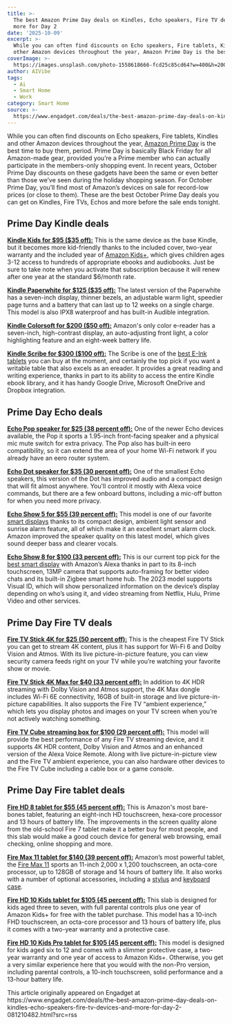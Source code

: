 ```yaml
---
title: >-
  The best Amazon Prime Day deals on Kindles, Echo speakers, Fire TV devices and
  more for Day 2
date: '2025-10-09'
excerpt: >-
  While you can often find discounts on Echo speakers, Fire tablets, Kindles and
  other Amazon devices throughout the year, Amazon Prime Day is the best...
coverImage: >-
  https://images.unsplash.com/photo-1558618666-fcd25c85cd64?w=400&h=200&fit=crop&auto=format
author: AIVibe
tags:
  - Ai
  - Smart Home
  - Work
category: Smart Home
source: >-
  https://www.engadget.com/deals/the-best-amazon-prime-day-deals-on-kindles-echo-speakers-fire-tv-devices-and-more-for-day-2-081210482.html?src=rss
---
```

<p>While you can often find discounts on Echo speakers, Fire tablets, Kindles and other Amazon devices throughout the year, <a data-i13n="cpos:1;pos:1" href="https://www.engadget.com/amazon-prime-day/">Amazon Prime Day</a> is the best time to buy them, period. Prime Day is basically Black Friday for all Amazon-made gear, provided you’re a Prime member who can actually participate in the members-only shopping event. In recent years, October Prime Day discounts on these gadgets have been the same or even better than those we’ve seen during the holiday shopping season. For October Prime Day, you’ll find most of Amazon’s devices on sale for record-low prices (or close to them). These are the best October Prime Day deals you can get on Kindles, Fire TVs, Echos and more before the sale ends tonight.</p> 
<h2 id="jump-link-prime-day-kindle-deals">Prime Day Kindle deals</h2> 
<p> <core-commerce id="2bc8f2a40f7d4434b41b01e8bdb6f451" data-type="product-list" data-original-url="https://www.amazon.com/dp/B0CNV9F72P?th=1"></core-commerce></p> 
<p><a data-i13n="elm:affiliate_link;sellerN:Amazon;elmt:;cpos:2;pos:1" href="https://shopping.yahoo.com/rdlw?merchantId=66ea567a-c987-4c2e-a2ff-02904efde6ea&amp;itemId=amazon_B0CNVBQK38&amp;siteId=us-engadget&amp;pageId=1p-autolink&amp;contentUuid=497763a5-8363-48a3-9acb-ee0835273adc&amp;featureId=text-link&amp;merchantName=Amazon&amp;linkText=Kindle+Kids+for+%2495+%28%2435+off%29%3A&amp;custData=eyJzb3VyY2VOYW1lIjoiV2ViLURlc2t0b3AtVmVyaXpvbiIsImxhbmRpbmdVcmwiOiJodHRwczovL3d3dy5hbWF6b24uY29tL2RwL0IwQ05WQlFLMzg_dGFnPWdkZ3QwYy0yMCIsImNvbnRlbnRVdWlkIjoiNDk3NzYzYTUtODM2My00OGEzLTlhY2ItZWUwODM1MjczYWRjIiwib3JpZ2luYWxVcmwiOiJodHRwczovL3d3dy5hbWF6b24uY29tL2RwL0IwQ05WQlFLMzgiLCJkeW5hbWljQ2VudHJhbFRyYWNraW5nSWQiOnRydWUsInNpdGVJZCI6InVzLWVuZ2FkZ2V0IiwicGFnZUlkIjoiMXAtYXV0b2xpbmsiLCJmZWF0dXJlSWQiOiJ0ZXh0LWxpbmsifQ&amp;signature=AQAAAWSGjf8qOlkzP3T1FYYtafu0FKd7jg8xf3_oriuGNzsz&amp;gcReferrer=https%3A%2F%2Fwww.amazon.com%2Fdp%2FB0CNVBQK38" class="rapid-with-clickid" data-original-link="https://www.amazon.com/dp/B0CNVBQK38?ref_=MARS_NAVSTRIPE_desktop_kids_kindle_kindlekids&amp;th=1"><strong>Kindle Kids for $95 ($35 off):</strong></a> This is the same device as the base Kindle, but it becomes more kid-friendly thanks to the included cover, two-year warranty and the included year of <a data-i13n="elm:affiliate_link;sellerN:Amazon;elmt:;cpos:3;pos:1" href="https://shopping.yahoo.com/rdlw?merchantId=66ea567a-c987-4c2e-a2ff-02904efde6ea&amp;siteId=us-engadget&amp;pageId=1p-autolink&amp;contentUuid=497763a5-8363-48a3-9acb-ee0835273adc&amp;featureId=text-link&amp;merchantName=Amazon&amp;linkText=Amazon+Kids%2B&amp;custData=eyJzb3VyY2VOYW1lIjoiV2ViLURlc2t0b3AtVmVyaXpvbiIsImxhbmRpbmdVcmwiOiJodHRwczovL3d3dy5hbWF6b24uY29tL2Z0dS9ob21lP3RhZz1nZGd0MGMtMjAiLCJjb250ZW50VXVpZCI6IjQ5Nzc2M2E1LTgzNjMtNDhhMy05YWNiLWVlMDgzNTI3M2FkYyIsIm9yaWdpbmFsVXJsIjoiaHR0cHM6Ly93d3cuYW1hem9uLmNvbS9mdHUvaG9tZSIsImR5bmFtaWNDZW50cmFsVHJhY2tpbmdJZCI6dHJ1ZSwic2l0ZUlkIjoidXMtZW5nYWRnZXQiLCJwYWdlSWQiOiIxcC1hdXRvbGluayIsImZlYXR1cmVJZCI6InRleHQtbGluayJ9&amp;signature=AQAAARAfgOcezhKqSFLOMxBLAIP33JRaTBHIlqXD-OfVPY_F&amp;gcReferrer=https%3A%2F%2Fwww.amazon.com%2Fftu%2Fhome" class="rapid-with-clickid" data-original-link="https://www.amazon.com/ftu/home">Amazon Kids+</a>, which gives children ages 3-12 access to hundreds of appropriate ebooks and audiobooks. Just be sure to take note when you activate that subscription because it will renew after one year at the standard $6/month rate.</p> <span id="end-legacy-contents"></span> 
<p><a data-i13n="elm:affiliate_link;sellerN:Amazon;elmt:;cpos:4;pos:1" href="https://shopping.yahoo.com/rdlw?merchantId=66ea567a-c987-4c2e-a2ff-02904efde6ea&amp;itemId=amazon_B0CFPJYX7P&amp;siteId=us-engadget&amp;pageId=1p-autolink&amp;contentUuid=497763a5-8363-48a3-9acb-ee0835273adc&amp;featureId=text-link&amp;merchantName=Amazon&amp;linkText=Kindle+Paperwhite+for+%24125+%28%2435+off%29%3A&amp;custData=eyJzb3VyY2VOYW1lIjoiV2ViLURlc2t0b3AtVmVyaXpvbiIsImxhbmRpbmdVcmwiOiJodHRwczovL3d3dy5hbWF6b24uY29tL2RwL0IwQ0ZQSllYN1A_dGFnPWdkZ3QwYy0yMCIsImNvbnRlbnRVdWlkIjoiNDk3NzYzYTUtODM2My00OGEzLTlhY2ItZWUwODM1MjczYWRjIiwib3JpZ2luYWxVcmwiOiJodHRwczovL3d3dy5hbWF6b24uY29tL2RwL0IwQ0ZQSllYN1AiLCJkeW5hbWljQ2VudHJhbFRyYWNraW5nSWQiOnRydWUsInNpdGVJZCI6InVzLWVuZ2FkZ2V0IiwicGFnZUlkIjoiMXAtYXV0b2xpbmsiLCJmZWF0dXJlSWQiOiJ0ZXh0LWxpbmsifQ&amp;signature=AQAAAaE9M1wTXMJINDvytk74DccVE9wcd1Zij8Ev96NA30r1&amp;gcReferrer=https%3A%2F%2Fwww.amazon.com%2Fdp%2FB0CFPJYX7P" class="rapid-with-clickid" data-original-link="https://www.amazon.com/dp/B0CFPJYX7P?"><strong>Kindle Paperwhite for $125 ($35 off):</strong></a> The latest version of the Paperwhite has a seven-inch display, thinner bezels, an adjustable warm light, speedier page turns and a battery that can last up to 12 weeks on a single charge. This model is also IPX8 waterproof and has built-in Audible integration.</p> 
<p><a data-i13n="elm:affiliate_link;sellerN:Amazon;elmt:;cpos:5;pos:1" href="https://shopping.yahoo.com/rdlw?merchantId=66ea567a-c987-4c2e-a2ff-02904efde6ea&amp;itemId=amazon_B0CGVSKR1G&amp;siteId=us-engadget&amp;pageId=1p-autolink&amp;contentUuid=497763a5-8363-48a3-9acb-ee0835273adc&amp;featureId=text-link&amp;merchantName=Amazon&amp;linkText=Kindle+Colorsoft+for+%24200+%28%2450+off%29%3A&amp;custData=eyJzb3VyY2VOYW1lIjoiV2ViLURlc2t0b3AtVmVyaXpvbiIsImxhbmRpbmdVcmwiOiJodHRwczovL3d3dy5hbWF6b24uY29tL2RwL0IwQ0dWU0tSMUc_dGFnPWdkZ3QwYy0yMCIsImNvbnRlbnRVdWlkIjoiNDk3NzYzYTUtODM2My00OGEzLTlhY2ItZWUwODM1MjczYWRjIiwib3JpZ2luYWxVcmwiOiJodHRwczovL3d3dy5hbWF6b24uY29tL2RwL0IwQ0dWU0tSMUciLCJkeW5hbWljQ2VudHJhbFRyYWNraW5nSWQiOnRydWUsInNpdGVJZCI6InVzLWVuZ2FkZ2V0IiwicGFnZUlkIjoiMXAtYXV0b2xpbmsiLCJmZWF0dXJlSWQiOiJ0ZXh0LWxpbmsifQ&amp;signature=AQAAAeI6qCK6hcqKEZ7vtY5MtjBnuETcqRHPXbEMQytj2Wfw&amp;gcReferrer=https%3A%2F%2Fwww.amazon.com%2Fdp%2FB0CGVSKR1G" class="rapid-with-clickid" data-original-link="https://www.amazon.com/dp/B0CGVSKR1G?ref_=MARS_NAVSTRIPE_desktop_kindle_colorsoft"><strong>Kindle Colorsoft for $200 ($50 off):</strong></a> Amazon's only color e-reader has a seven-inch, high-contrast display, an auto-adjusting front light, a color highlighting feature and an eight-week battery life.</p> 
<p><a data-i13n="elm:affiliate_link;sellerN:Amazon;elmt:;cpos:6;pos:1" href="https://shopping.yahoo.com/rdlw?merchantId=66ea567a-c987-4c2e-a2ff-02904efde6ea&amp;itemId=amazon_B0CZ9VFQ2P&amp;siteId=us-engadget&amp;pageId=1p-autolink&amp;contentUuid=497763a5-8363-48a3-9acb-ee0835273adc&amp;featureId=text-link&amp;merchantName=Amazon&amp;linkText=Kindle+Scribe+for+%24300+%28%24100+off%29%3A&amp;custData=eyJzb3VyY2VOYW1lIjoiV2ViLURlc2t0b3AtVmVyaXpvbiIsImxhbmRpbmdVcmwiOiJodHRwczovL3d3dy5hbWF6b24uY29tL2RwL0IwQ1o5VkZRMlA_dGFnPWdkZ3QwYy0yMCIsImNvbnRlbnRVdWlkIjoiNDk3NzYzYTUtODM2My00OGEzLTlhY2ItZWUwODM1MjczYWRjIiwib3JpZ2luYWxVcmwiOiJodHRwczovL3d3dy5hbWF6b24uY29tL2RwL0IwQ1o5VkZRMlAiLCJkeW5hbWljQ2VudHJhbFRyYWNraW5nSWQiOnRydWUsInNpdGVJZCI6InVzLWVuZ2FkZ2V0IiwicGFnZUlkIjoiMXAtYXV0b2xpbmsiLCJmZWF0dXJlSWQiOiJ0ZXh0LWxpbmsifQ&amp;signature=AQAAAcWD1dV6YOHIhDgKVj3I98lsJmThcf4gxFJ4hERM6aPH&amp;gcReferrer=https%3A%2F%2Fwww.amazon.com%2Fdp%2FB0CZ9VFQ2P" class="rapid-with-clickid" data-original-link="https://www.amazon.com/dp/B0CZ9VFQ2P?th=1"><strong>Kindle Scribe for $300 ($100 off):</strong></a> The Scribe is one of the <a data-i13n="cpos:7;pos:1" href="https://www.engadget.com/best-e-ink-tablet-130037939.html">best E-Ink tablets</a> you can buy at the moment, and certainly the top pick if you want a writable table that also excels as an ereader. It provides a great reading and writing experience, thanks in part to its ability to access the entire Kindle ebook library, and it has handy Google Drive, Microsoft OneDrive and Dropbox integration.</p> 
<h2 id="jump-link-prime-day-echo-deals">Prime Day Echo deals</h2> 
<p> <core-commerce id="eccd6321dc714469a53ace3f879dab1a" data-type="product-list" data-original-url="https://www.amazon.com/Amazon-Echo-Spot-2024-release-Smart-alarm-clock-with-vibrant-sound-Alexa-Black/dp/B0BFC7WQ6R?th=1"></core-commerce></p> 
<p><a data-i13n="elm:affiliate_link;sellerN:Amazon;elmt:;cpos:8;pos:1" href="https://shopping.yahoo.com/rdlw?merchantId=66ea567a-c987-4c2e-a2ff-02904efde6ea&amp;itemId=amazon_B09ZXJDSL5&amp;siteId=us-engadget&amp;pageId=1p-autolink&amp;contentUuid=497763a5-8363-48a3-9acb-ee0835273adc&amp;featureId=text-link&amp;merchantName=Amazon&amp;linkText=Echo+Pop+speaker+for+%2425+%2838+percent+off%29%3A&amp;custData=eyJzb3VyY2VOYW1lIjoiV2ViLURlc2t0b3AtVmVyaXpvbiIsImxhbmRpbmdVcmwiOiJodHRwczovL3d3dy5hbWF6b24uY29tL2RwL0IwOVpYSkRTTDU_dGFnPWdkZ3QwYy0yMCIsImNvbnRlbnRVdWlkIjoiNDk3NzYzYTUtODM2My00OGEzLTlhY2ItZWUwODM1MjczYWRjIiwib3JpZ2luYWxVcmwiOiJodHRwczovL3d3dy5hbWF6b24uY29tL2RwL0IwOVpYSkRTTDUiLCJkeW5hbWljQ2VudHJhbFRyYWNraW5nSWQiOnRydWUsInNpdGVJZCI6InVzLWVuZ2FkZ2V0IiwicGFnZUlkIjoiMXAtYXV0b2xpbmsiLCJmZWF0dXJlSWQiOiJ0ZXh0LWxpbmsifQ&amp;signature=AQAAAXKq1_V43z5W7DFlhR2VFZRdTsB6vYU9sZiSWvbjjP2O&amp;gcReferrer=https%3A%2F%2Fwww.amazon.com%2Fdp%2FB09ZXJDSL5" class="rapid-with-clickid" data-original-link="https://www.amazon.com/dp/B09ZXJDSL5?th=1"><strong>Echo Pop speaker for $25 (38 percent off):</strong></a> One of the newer Echo devices available, the Pop it sports a 1.95-inch front-facing speaker and a physical mic mute switch for extra privacy. The Pop also has built-in eero compatibility, so it can extend the area of your home Wi-Fi network if you already have an eero router system.</p> 
<p><a data-i13n="elm:affiliate_link;sellerN:Amazon;elmt:;cpos:9;pos:1" href="https://shopping.yahoo.com/rdlw?merchantId=66ea567a-c987-4c2e-a2ff-02904efde6ea&amp;itemId=amazon_B09B8V1LZ3&amp;siteId=us-engadget&amp;pageId=1p-autolink&amp;contentUuid=497763a5-8363-48a3-9acb-ee0835273adc&amp;featureId=text-link&amp;merchantName=Amazon&amp;linkText=Echo+Dot+speaker+for+%2435+%2830+percent+off%29%3A&amp;custData=eyJzb3VyY2VOYW1lIjoiV2ViLURlc2t0b3AtVmVyaXpvbiIsImxhbmRpbmdVcmwiOiJodHRwczovL3d3dy5hbWF6b24uY29tL2RwL0IwOUI4VjFMWjM_dGFnPWdkZ3QwYy0yMCIsImNvbnRlbnRVdWlkIjoiNDk3NzYzYTUtODM2My00OGEzLTlhY2ItZWUwODM1MjczYWRjIiwib3JpZ2luYWxVcmwiOiJodHRwczovL3d3dy5hbWF6b24uY29tL2RwL0IwOUI4VjFMWjMiLCJkeW5hbWljQ2VudHJhbFRyYWNraW5nSWQiOnRydWUsInNpdGVJZCI6InVzLWVuZ2FkZ2V0IiwicGFnZUlkIjoiMXAtYXV0b2xpbmsiLCJmZWF0dXJlSWQiOiJ0ZXh0LWxpbmsifQ&amp;signature=AQAAAYrb3zDQhJDTbo_trBfbdy7dfvqmzT9uamCrWotslvYD&amp;gcReferrer=https%3A%2F%2Fwww.amazon.com%2Fdp%2FB09B8V1LZ3" class="rapid-with-clickid" data-original-link="https://www.amazon.com/dp/B09B8V1LZ3"><strong>Echo Dot speaker for $35 (30 percent off):</strong></a> One of the smallest Echo speakers, this version of the Dot has improved audio and a compact design that will fit almost anywhere. You'll control it mostly with Alexa voice commands, but there are a few onboard buttons, including a mic-off button for when you need more privacy.</p> 
<p><a data-i13n="elm:affiliate_link;sellerN:Amazon;elmt:;cpos:10;pos:1" href="https://shopping.yahoo.com/rdlw?merchantId=66ea567a-c987-4c2e-a2ff-02904efde6ea&amp;itemId=amazon_B09B2SBHQK&amp;siteId=us-engadget&amp;pageId=1p-autolink&amp;contentUuid=497763a5-8363-48a3-9acb-ee0835273adc&amp;featureId=text-link&amp;merchantName=Amazon&amp;linkText=Echo+Show+5+for+%2455+%2839+percent+off%29%3A&amp;custData=eyJzb3VyY2VOYW1lIjoiV2ViLURlc2t0b3AtVmVyaXpvbiIsImxhbmRpbmdVcmwiOiJodHRwczovL3d3dy5hbWF6b24uY29tL2RwL0IwOUIyU0JIUUs_dGFnPWdkZ3QwYy0yMCIsImNvbnRlbnRVdWlkIjoiNDk3NzYzYTUtODM2My00OGEzLTlhY2ItZWUwODM1MjczYWRjIiwib3JpZ2luYWxVcmwiOiJodHRwczovL3d3dy5hbWF6b24uY29tL2RwL0IwOUIyU0JIUUsiLCJkeW5hbWljQ2VudHJhbFRyYWNraW5nSWQiOnRydWUsInNpdGVJZCI6InVzLWVuZ2FkZ2V0IiwicGFnZUlkIjoiMXAtYXV0b2xpbmsiLCJmZWF0dXJlSWQiOiJ0ZXh0LWxpbmsifQ&amp;signature=AQAAAdwJexlg6ToOfsW0VvalIBHq3Ljwdcl56avrtPbrIV09&amp;gcReferrer=https%3A%2F%2Fwww.amazon.com%2Fdp%2FB09B2SBHQK" class="rapid-with-clickid" data-original-link="https://www.amazon.com/dp/B09B2SBHQK?th=1"><strong>Echo Show 5 for $55 (39 percent off):</strong></a> This model is one of our favorite <a data-i13n="cpos:11;pos:1" href="https://www.engadget.com/best-smart-display-202448797.html">smart displays</a> thanks to its compact design, ambient light sensor and sunrise alarm feature, all of which make it an excellent smart alarm clock. Amazon improved the speaker quality on this latest model, which gives sound deeper bass and clearer vocals.</p> 
<p><a data-i13n="elm:affiliate_link;sellerN:Amazon;elmt:;cpos:12;pos:1" href="https://shopping.yahoo.com/rdlw?merchantId=66ea567a-c987-4c2e-a2ff-02904efde6ea&amp;itemId=amazon_B0BLS3Y632&amp;siteId=us-engadget&amp;pageId=1p-autolink&amp;contentUuid=497763a5-8363-48a3-9acb-ee0835273adc&amp;featureId=text-link&amp;merchantName=Amazon&amp;linkText=Echo+Show+8+for+%24100+%2833+percent+off%29%3A&amp;custData=eyJzb3VyY2VOYW1lIjoiV2ViLURlc2t0b3AtVmVyaXpvbiIsImxhbmRpbmdVcmwiOiJodHRwczovL3d3dy5hbWF6b24uY29tL2RwL0IwQkxTM1k2MzI_dGFnPWdkZ3QwYy0yMCIsImNvbnRlbnRVdWlkIjoiNDk3NzYzYTUtODM2My00OGEzLTlhY2ItZWUwODM1MjczYWRjIiwib3JpZ2luYWxVcmwiOiJodHRwczovL3d3dy5hbWF6b24uY29tL2RwL0IwQkxTM1k2MzIiLCJkeW5hbWljQ2VudHJhbFRyYWNraW5nSWQiOnRydWUsInNpdGVJZCI6InVzLWVuZ2FkZ2V0IiwicGFnZUlkIjoiMXAtYXV0b2xpbmsiLCJmZWF0dXJlSWQiOiJ0ZXh0LWxpbmsifQ&amp;signature=AQAAARLlBB2ENSvNPHmQYvN_jDUbxN4EyxGhps0BwvTP_0k0&amp;gcReferrer=https%3A%2F%2Fwww.amazon.com%2Fdp%2FB0BLS3Y632" class="rapid-with-clickid" data-original-link="https://www.amazon.com/dp/B0BLS3Y632?th=1"><strong>Echo Show 8 for $100 (33 percent off):</strong></a> This is our current top pick for the <a data-i13n="cpos:13;pos:1" href="https://www.engadget.com/best-smart-display-202448797.html">best smart display</a> with Amazon’s Alexa thanks in part to its 8-inch touchscreen, 13MP camera that supports auto-framing for better video chats and its built-in Zigbee smart home hub. The 2023 model supports Visual ID, which will show personalized information on the device’s display depending on who’s using it, and video streaming from Netflix, Hulu, Prime Video and other services.</p> 
<h2 id="jump-link-prime-day-fire-tv-deals">Prime Day Fire TV deals</h2> 
<p> <core-commerce id="1aa51aac4cfe4bf5a3943b37229d3afe" data-type="product-list" data-original-url="https://www.amazon.com/dp/B0CQMRKRV5?"></core-commerce></p> 
<p><a data-i13n="elm:affiliate_link;sellerN:Amazon;elmt:;cpos:14;pos:1" href="https://shopping.yahoo.com/rdlw?merchantId=66ea567a-c987-4c2e-a2ff-02904efde6ea&amp;itemId=amazon_B0CJM1GNFQ&amp;siteId=us-engadget&amp;pageId=1p-autolink&amp;contentUuid=497763a5-8363-48a3-9acb-ee0835273adc&amp;featureId=text-link&amp;merchantName=Amazon&amp;linkText=Fire+TV+Stick+4K+for+%2425+%2850+percent+off%29%3A&amp;custData=eyJzb3VyY2VOYW1lIjoiV2ViLURlc2t0b3AtVmVyaXpvbiIsImxhbmRpbmdVcmwiOiJodHRwczovL3d3dy5hbWF6b24uY29tL2RwL0IwQ0pNMUdORlE_dGFnPWdkZ3QwYy0yMCIsImNvbnRlbnRVdWlkIjoiNDk3NzYzYTUtODM2My00OGEzLTlhY2ItZWUwODM1MjczYWRjIiwib3JpZ2luYWxVcmwiOiJodHRwczovL3d3dy5hbWF6b24uY29tL2RwL0IwQ0pNMUdORlEiLCJkeW5hbWljQ2VudHJhbFRyYWNraW5nSWQiOnRydWUsInNpdGVJZCI6InVzLWVuZ2FkZ2V0IiwicGFnZUlkIjoiMXAtYXV0b2xpbmsiLCJmZWF0dXJlSWQiOiJ0ZXh0LWxpbmsifQ&amp;signature=AQAAAfFw6TecyDCc4mfsaYwlTMrcBTcZ0orFzPBidn2lqcAU&amp;gcReferrer=https%3A%2F%2Fwww.amazon.com%2Fdp%2FB0CJM1GNFQ" class="rapid-with-clickid" data-original-link="https://www.amazon.com/dp/B0CJM1GNFQ"><strong>Fire TV Stick 4K for $25 (50 percent off):</strong></a> This is the cheapest Fire TV Stick you can get to stream 4K content, plus it has support for Wi-Fi 6 and Dolby Vision and Atmos. With its live picture-in-picture feature, you can view security camera feeds right on your TV while you’re watching your favorite show or movie.</p> 
<p><a data-i13n="elm:affiliate_link;sellerN:Amazon;elmt:;cpos:15;pos:1" href="https://shopping.yahoo.com/rdlw?merchantId=66ea567a-c987-4c2e-a2ff-02904efde6ea&amp;itemId=amazon_B0BP9SNVH9&amp;siteId=us-engadget&amp;pageId=1p-autolink&amp;contentUuid=497763a5-8363-48a3-9acb-ee0835273adc&amp;featureId=text-link&amp;merchantName=Amazon&amp;linkText=Fire+TV+Stick+4K+Max+for+%2440+%2833+percent+off%29%3A&amp;custData=eyJzb3VyY2VOYW1lIjoiV2ViLURlc2t0b3AtVmVyaXpvbiIsImxhbmRpbmdVcmwiOiJodHRwczovL3d3dy5hbWF6b24uY29tL2RwL0IwQlA5U05WSDk_dGFnPWdkZ3QwYy0yMCIsImNvbnRlbnRVdWlkIjoiNDk3NzYzYTUtODM2My00OGEzLTlhY2ItZWUwODM1MjczYWRjIiwib3JpZ2luYWxVcmwiOiJodHRwczovL3d3dy5hbWF6b24uY29tL2RwL0IwQlA5U05WSDkiLCJkeW5hbWljQ2VudHJhbFRyYWNraW5nSWQiOnRydWUsInNpdGVJZCI6InVzLWVuZ2FkZ2V0IiwicGFnZUlkIjoiMXAtYXV0b2xpbmsiLCJmZWF0dXJlSWQiOiJ0ZXh0LWxpbmsifQ&amp;signature=AQAAAeoLODM-CSz3hE6lV_xeIDCqe0Wbz_iIy2DmAPNw3eWJ&amp;gcReferrer=https%3A%2F%2Fwww.amazon.com%2Fdp%2FB0BP9SNVH9" class="rapid-with-clickid" data-original-link="https://www.amazon.com/dp/B0BP9SNVH9?"><strong>Fire TV Stick 4K Max for $40 (33 percent off):</strong></a> In addition to 4K HDR streaming with Dolby Vision and Atmos support, the 4K Max dongle includes Wi-Fi 6E connectivity, 16GB of built-in storage and live picture-in-picture capabilities. It also supports the Fire TV “ambient experience,” which lets you display photos and images on your TV screen when you’re not actively watching something.</p> 
<p><a data-i13n="elm:affiliate_link;sellerN:Amazon;elmt:;cpos:16;pos:1" href="https://shopping.yahoo.com/rdlw?merchantId=66ea567a-c987-4c2e-a2ff-02904efde6ea&amp;itemId=amazon_B09BZZ3MM7&amp;siteId=us-engadget&amp;pageId=1p-autolink&amp;contentUuid=497763a5-8363-48a3-9acb-ee0835273adc&amp;featureId=text-link&amp;merchantName=Amazon&amp;linkText=Fire+TV+Cube+streaming+box+for+%24100+%2829+percent+off%29%3A&amp;custData=eyJzb3VyY2VOYW1lIjoiV2ViLURlc2t0b3AtVmVyaXpvbiIsImxhbmRpbmdVcmwiOiJodHRwczovL3d3dy5hbWF6b24uY29tL2RwL0IwOUJaWjNNTTc_dGFnPWdkZ3QwYy0yMCIsImNvbnRlbnRVdWlkIjoiNDk3NzYzYTUtODM2My00OGEzLTlhY2ItZWUwODM1MjczYWRjIiwib3JpZ2luYWxVcmwiOiJodHRwczovL3d3dy5hbWF6b24uY29tL2RwL0IwOUJaWjNNTTciLCJkeW5hbWljQ2VudHJhbFRyYWNraW5nSWQiOnRydWUsInNpdGVJZCI6InVzLWVuZ2FkZ2V0IiwicGFnZUlkIjoiMXAtYXV0b2xpbmsiLCJmZWF0dXJlSWQiOiJ0ZXh0LWxpbmsifQ&amp;signature=AQAAAYJJNEZ-5BpXYhmIvD4UXjpYUh07ZDaI1v9Z32dZaybR&amp;gcReferrer=https%3A%2F%2Fwww.amazon.com%2Fdp%2FB09BZZ3MM7" class="rapid-with-clickid" data-original-link="https://www.amazon.com/dp/B09BZZ3MM7"><strong>Fire TV Cube streaming box for $100 (29 percent off):</strong></a> This model will provide the best performance of any Fire TV streaming device, and it supports 4K HDR content, Dolby Vision and Atmos and an enhanced version of the Alexa Voice Remote. Along with live picture-in-picture view and the Fire TV ambient experience, you can also hardware other devices to the Fire TV Cube including a cable box or a game console.</p> 
<h2 id="jump-link-prime-day-fire-tablet-deals">Prime Day Fire tablet deals</h2> 
<p> <core-commerce id="68dbac06c0bd40f398b3e4f00813f377" data-type="product-list" data-original-url="https://www.amazon.com/dp/B0BHZT5S12?th=1"></core-commerce></p> 
<p><a data-i13n="elm:affiliate_link;sellerN:Amazon;elmt:;cpos:17;pos:1" href="https://shopping.yahoo.com/rdlw?merchantId=66ea567a-c987-4c2e-a2ff-02904efde6ea&amp;itemId=amazon_B0CVDN4QS6&amp;siteId=us-engadget&amp;pageId=1p-autolink&amp;contentUuid=497763a5-8363-48a3-9acb-ee0835273adc&amp;featureId=text-link&amp;merchantName=Amazon&amp;linkText=Fire+HD+8+tablet+for+%2455+%2845+percent+off%29%3A&amp;custData=eyJzb3VyY2VOYW1lIjoiV2ViLURlc2t0b3AtVmVyaXpvbiIsImxhbmRpbmdVcmwiOiJodHRwczovL3d3dy5hbWF6b24uY29tL2RwL0IwQ1ZETjRRUzY_dGFnPWdkZ3QwYy0yMCIsImNvbnRlbnRVdWlkIjoiNDk3NzYzYTUtODM2My00OGEzLTlhY2ItZWUwODM1MjczYWRjIiwib3JpZ2luYWxVcmwiOiJodHRwczovL3d3dy5hbWF6b24uY29tL2RwL0IwQ1ZETjRRUzYiLCJkeW5hbWljQ2VudHJhbFRyYWNraW5nSWQiOnRydWUsInNpdGVJZCI6InVzLWVuZ2FkZ2V0IiwicGFnZUlkIjoiMXAtYXV0b2xpbmsiLCJmZWF0dXJlSWQiOiJ0ZXh0LWxpbmsifQ&amp;signature=AQAAAbfvliN2T1d0kTFdspljimbp_sERjL2kRNHi2_apEADt&amp;gcReferrer=https%3A%2F%2Fwww.amazon.com%2Fdp%2FB0CVDN4QS6" class="rapid-with-clickid" data-original-link="https://www.amazon.com/dp/B0CVDN4QS6?"><strong>Fire HD 8 tablet for $55 (45 percent off):</strong></a> This is Amazon's most bare-bones tablet, featuring an eight-inch HD touchscreen, hexa-core processor and 13 hours of battery life. The improvements in the screen quality alone from the old-school Fire 7 tablet make it a better buy for most people, and this slab would make a good couch device for general web browsing, email checking, online shopping and more.</p> 
<p><a data-i13n="elm:affiliate_link;sellerN:Amazon;elmt:;cpos:18;pos:1" href="https://shopping.yahoo.com/rdlw?merchantId=66ea567a-c987-4c2e-a2ff-02904efde6ea&amp;itemId=amazon_B0B1VQ1ZQY&amp;siteId=us-engadget&amp;pageId=1p-autolink&amp;contentUuid=497763a5-8363-48a3-9acb-ee0835273adc&amp;featureId=text-link&amp;merchantName=Amazon&amp;linkText=Fire+Max+11+tablet+for+%24140+%2839+percent+off%29%3A&amp;custData=eyJzb3VyY2VOYW1lIjoiV2ViLURlc2t0b3AtVmVyaXpvbiIsImxhbmRpbmdVcmwiOiJodHRwczovL3d3dy5hbWF6b24uY29tL2RwL0IwQjFWUTFaUVk_dGFnPWdkZ3QwYy0yMCIsImNvbnRlbnRVdWlkIjoiNDk3NzYzYTUtODM2My00OGEzLTlhY2ItZWUwODM1MjczYWRjIiwib3JpZ2luYWxVcmwiOiJodHRwczovL3d3dy5hbWF6b24uY29tL2RwL0IwQjFWUTFaUVkiLCJkeW5hbWljQ2VudHJhbFRyYWNraW5nSWQiOnRydWUsInNpdGVJZCI6InVzLWVuZ2FkZ2V0IiwicGFnZUlkIjoiMXAtYXV0b2xpbmsiLCJmZWF0dXJlSWQiOiJ0ZXh0LWxpbmsifQ&amp;signature=AQAAAectKT6yNdst6Hz-_oVqFuwxnG_RAPf_tR7eZugVuqAA&amp;gcReferrer=https%3A%2F%2Fwww.amazon.com%2Fdp%2FB0B1VQ1ZQY" class="rapid-with-clickid" data-original-link="https://www.amazon.com/dp/B0B1VQ1ZQY?th=1"><strong>Fire Max 11 tablet for $140 (39 percent off):</strong></a> Amazon’s most powerful tablet, the <a data-i13n="elm:affiliate_link;sellerN:Amazon;elmt:;cpos:19;pos:1" href="https://shopping.yahoo.com/rdlw?merchantId=66ea567a-c987-4c2e-a2ff-02904efde6ea&amp;itemId=amazon_B0B1VQ1ZQY&amp;siteId=us-engadget&amp;pageId=1p-autolink&amp;contentUuid=497763a5-8363-48a3-9acb-ee0835273adc&amp;featureId=text-link&amp;merchantName=Amazon&amp;linkText=Fire+Max+11&amp;custData=eyJzb3VyY2VOYW1lIjoiV2ViLURlc2t0b3AtVmVyaXpvbiIsImxhbmRpbmdVcmwiOiJodHRwczovL3d3dy5hbWF6b24uY29tL2RwL0IwQjFWUTFaUVk_dGFnPWdkZ3QwYy0yMCIsImNvbnRlbnRVdWlkIjoiNDk3NzYzYTUtODM2My00OGEzLTlhY2ItZWUwODM1MjczYWRjIiwib3JpZ2luYWxVcmwiOiJodHRwczovL3d3dy5hbWF6b24uY29tL2RwL0IwQjFWUTFaUVkiLCJkeW5hbWljQ2VudHJhbFRyYWNraW5nSWQiOnRydWUsInNpdGVJZCI6InVzLWVuZ2FkZ2V0IiwicGFnZUlkIjoiMXAtYXV0b2xpbmsiLCJmZWF0dXJlSWQiOiJ0ZXh0LWxpbmsifQ&amp;signature=AQAAAectKT6yNdst6Hz-_oVqFuwxnG_RAPf_tR7eZugVuqAA&amp;gcReferrer=https%3A%2F%2Fwww.amazon.com%2Fdp%2FB0B1VQ1ZQY" class="rapid-with-clickid" data-original-link="https://www.amazon.com/dp/B0B1VQ1ZQY">Fire Max 11</a> sports an 11-inch 2,000 x 1,200 touchscreen, an octa-core processor, up to 128GB of storage and 14 hours of battery life. It also works with a number of optional accessories, including a <a data-i13n="elm:affiliate_link;sellerN:Amazon;elmt:;cpos:20;pos:1" href="https://shopping.yahoo.com/rdlw?merchantId=66ea567a-c987-4c2e-a2ff-02904efde6ea&amp;itemId=amazon_B0BQ89FPSR&amp;siteId=us-engadget&amp;pageId=1p-autolink&amp;contentUuid=497763a5-8363-48a3-9acb-ee0835273adc&amp;featureId=text-link&amp;merchantName=Amazon&amp;linkText=stylus&amp;custData=eyJzb3VyY2VOYW1lIjoiV2ViLURlc2t0b3AtVmVyaXpvbiIsImxhbmRpbmdVcmwiOiJodHRwczovL3d3dy5hbWF6b24uY29tL2RwL0IwQlE4OUZQU1I_dGFnPWdkZ3QwYy0yMCIsImNvbnRlbnRVdWlkIjoiNDk3NzYzYTUtODM2My00OGEzLTlhY2ItZWUwODM1MjczYWRjIiwib3JpZ2luYWxVcmwiOiJodHRwczovL3d3dy5hbWF6b24uY29tL2RwL0IwQlE4OUZQU1IiLCJkeW5hbWljQ2VudHJhbFRyYWNraW5nSWQiOnRydWUsInNpdGVJZCI6InVzLWVuZ2FkZ2V0IiwicGFnZUlkIjoiMXAtYXV0b2xpbmsiLCJmZWF0dXJlSWQiOiJ0ZXh0LWxpbmsifQ&amp;signature=AQAAAeo_fzIoN1gZbdmgjdsHZOg1fRvDd-uTfm9FM9sJxU66&amp;gcReferrer=https%3A%2F%2Fwww.amazon.com%2Fdp%2FB0BQ89FPSR" class="rapid-with-clickid" data-original-link="https://www.amazon.com/dp/B0BQ89FPSR">stylus</a> and <a data-i13n="elm:affiliate_link;sellerN:Amazon;elmt:;cpos:21;pos:1" href="https://shopping.yahoo.com/rdlw?merchantId=66ea567a-c987-4c2e-a2ff-02904efde6ea&amp;itemId=amazon_B0B5VQ3XML&amp;siteId=us-engadget&amp;pageId=1p-autolink&amp;contentUuid=497763a5-8363-48a3-9acb-ee0835273adc&amp;featureId=text-link&amp;merchantName=Amazon&amp;linkText=keyboard+case&amp;custData=eyJzb3VyY2VOYW1lIjoiV2ViLURlc2t0b3AtVmVyaXpvbiIsImxhbmRpbmdVcmwiOiJodHRwczovL3d3dy5hbWF6b24uY29tL2RwL0IwQjVWUTNYTUw_dGFnPWdkZ3QwYy0yMCIsImNvbnRlbnRVdWlkIjoiNDk3NzYzYTUtODM2My00OGEzLTlhY2ItZWUwODM1MjczYWRjIiwib3JpZ2luYWxVcmwiOiJodHRwczovL3d3dy5hbWF6b24uY29tL2RwL0IwQjVWUTNYTUwiLCJkeW5hbWljQ2VudHJhbFRyYWNraW5nSWQiOnRydWUsInNpdGVJZCI6InVzLWVuZ2FkZ2V0IiwicGFnZUlkIjoiMXAtYXV0b2xpbmsiLCJmZWF0dXJlSWQiOiJ0ZXh0LWxpbmsifQ&amp;signature=AQAAAd7l4pWtFpxPg5D-yRMg5zJ6u7uobi8M9KaZO_7V3rWr&amp;gcReferrer=https%3A%2F%2Fwww.amazon.com%2Fdp%2FB0B5VQ3XML" class="rapid-with-clickid" data-original-link="https://www.amazon.com/dp/B0B5VQ3XML">keyboard case</a>.</p> 
<p><a data-i13n="elm:affiliate_link;sellerN:Amazon;elmt:;cpos:22;pos:1" href="https://shopping.yahoo.com/rdlw?merchantId=66ea567a-c987-4c2e-a2ff-02904efde6ea&amp;itemId=amazon_B0BL5SZ3VV&amp;siteId=us-engadget&amp;pageId=1p-autolink&amp;contentUuid=497763a5-8363-48a3-9acb-ee0835273adc&amp;featureId=text-link&amp;merchantName=Amazon&amp;linkText=Fire+HD+10+Kids+tablet+for+%24105+%2845+percent+off%29%3A&amp;custData=eyJzb3VyY2VOYW1lIjoiV2ViLURlc2t0b3AtVmVyaXpvbiIsImxhbmRpbmdVcmwiOiJodHRwczovL3d3dy5hbWF6b24uY29tL2RwL0IwQkw1U1ozVlY_dGFnPWdkZ3QwYy0yMCIsImNvbnRlbnRVdWlkIjoiNDk3NzYzYTUtODM2My00OGEzLTlhY2ItZWUwODM1MjczYWRjIiwib3JpZ2luYWxVcmwiOiJodHRwczovL3d3dy5hbWF6b24uY29tL2RwL0IwQkw1U1ozVlYiLCJkeW5hbWljQ2VudHJhbFRyYWNraW5nSWQiOnRydWUsInNpdGVJZCI6InVzLWVuZ2FkZ2V0IiwicGFnZUlkIjoiMXAtYXV0b2xpbmsiLCJmZWF0dXJlSWQiOiJ0ZXh0LWxpbmsifQ&amp;signature=AQAAAW-8E_c1RUEI5vY23gB7OeM0umIGPwmlNTr1FWRqs6BE&amp;gcReferrer=https%3A%2F%2Fwww.amazon.com%2Fdp%2FB0BL5SZ3VV" class="rapid-with-clickid" data-original-link="https://www.amazon.com/dp/B0BL5SZ3VV?th=1"><strong>Fire HD 10 Kids tablet for $105 (45 percent off):</strong></a> This slab is designed for kids aged three to seven, with full parental controls plus one year of Amazon Kids+ for free with the tablet purchase. This model has a 10-inch FHD touchscreen, an octa-core processor and 13 hours of battery life, plus it comes with a two-year warranty and a protective case.</p> 
<p><a data-i13n="elm:affiliate_link;sellerN:Amazon;elmt:;cpos:23;pos:1" href="https://shopping.yahoo.com/rdlw?merchantId=66ea567a-c987-4c2e-a2ff-02904efde6ea&amp;itemId=amazon_B0BL61V5QC&amp;siteId=us-engadget&amp;pageId=1p-autolink&amp;contentUuid=497763a5-8363-48a3-9acb-ee0835273adc&amp;featureId=text-link&amp;merchantName=Amazon&amp;linkText=Fire+HD+10+Kids+Pro+tablet+for+%24105+%2845+percent+off%29%3A&amp;custData=eyJzb3VyY2VOYW1lIjoiV2ViLURlc2t0b3AtVmVyaXpvbiIsImxhbmRpbmdVcmwiOiJodHRwczovL3d3dy5hbWF6b24uY29tL2RwL0IwQkw2MVY1UUM_dGFnPWdkZ3QwYy0yMCIsImNvbnRlbnRVdWlkIjoiNDk3NzYzYTUtODM2My00OGEzLTlhY2ItZWUwODM1MjczYWRjIiwib3JpZ2luYWxVcmwiOiJodHRwczovL3d3dy5hbWF6b24uY29tL2RwL0IwQkw2MVY1UUMiLCJkeW5hbWljQ2VudHJhbFRyYWNraW5nSWQiOnRydWUsInNpdGVJZCI6InVzLWVuZ2FkZ2V0IiwicGFnZUlkIjoiMXAtYXV0b2xpbmsiLCJmZWF0dXJlSWQiOiJ0ZXh0LWxpbmsifQ&amp;signature=AQAAAe7a4bB0dHPtiZtrTL1-eOItMQjOSjMUyU1BiVGJsUjq&amp;gcReferrer=https%3A%2F%2Fwww.amazon.com%2Fdp%2FB0BL61V5QC" class="rapid-with-clickid" data-original-link="https://www.amazon.com/dp/B0BL61V5QC"><strong>Fire HD 10 Kids Pro tablet for $105 (45 percent off):</strong></a> This model is designed for kids aged six to 12 and comes with a slimmer protective case, a two-year warranty and one year of access to Amazon Kids+. Otherwise, you get a very similar experience here that you would with the non-Pro version, including parental controls, a 10-inch touchscreen, solid performance and a 13-hour battery life.</p>This article originally appeared on Engadget at https://www.engadget.com/deals/the-best-amazon-prime-day-deals-on-kindles-echo-speakers-fire-tv-devices-and-more-for-day-2-081210482.html?src=rss
